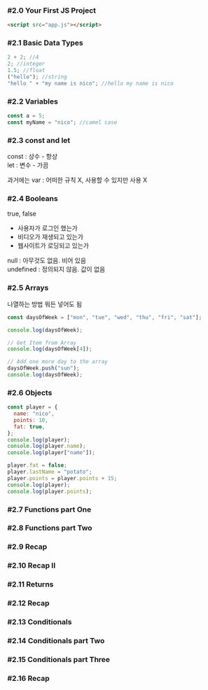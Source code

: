 ### #2.0 Your First JS Project

```html
<script src="app.js"></script>
```

### #2.1 Basic Data Types

```javascript
2 + 2; //4
2; //integer
1.5; //float
("hello"); //string
"hello " + "my name is nico"; //hello my name is nico
```

### #2.2 Variables

```javascript
const a = 5;
const myName = "nico"; //camel case
```

### #2.3 const and let

const : 상수 - 항상  
let : 변수 - 가끔

과거에는 var : 어떠한 규칙 X, 사용할 수 있지만 사용 X

### #2.4 Booleans

true, false

- 사용자가 로그인 했는가
- 비디오가 재생되고 있는가
- 웹사이트가 로딩되고 있는가

null : 아무것도 없음. 비어 있음  
undefined : 정의되지 않음. 값이 없음

### #2.5 Arrays

나열하는 방법
뭐든 넣어도 됨

```js
const daysOfWeek = ["mon", "tue", "wed", "thu", "fri", "sat"];

console.log(daysOfWeek);

// Get Item from Array
console.log(daysOfWeek[4]);

// Add one more day to the array
daysOfWeek.push("sun");
console.log(daysOfWeek);
```

### #2.6 Objects

```js
const player = {
  name: "nico",
  points: 10,
  fat: true,
};
console.log(player);
console.log(player.name);
console.log(player["name"]);

player.fat = false;
player.lastName = "potato";
player.points = player.points + 15;
console.log(player);
console.log(player.points);
```

### #2.7 Functions part One

### #2.8 Functions part Two

### #2.9 Recap

### #2.10 Recap II

### #2.11 Returns

### #2.12 Recap

### #2.13 Conditionals

### #2.14 Conditionals part Two

### #2.15 Conditionals part Three

### #2.16 Recap
